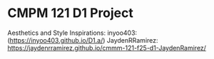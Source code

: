 # CMPM 121 D1 Project

Aesthetics and Style Inspirations:
inyoo403: (https://inyoo403.github.io/D1.a/)
JaydenRRamirez: https://jaydenrramirez.github.io/cmmm-121-f25-d1-JaydenRamirez/
